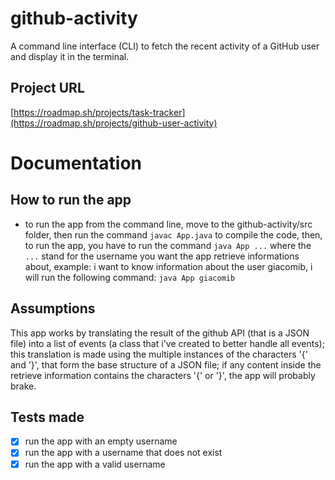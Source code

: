 # github-activity
A command line interface (CLI) to fetch the recent activity of a GitHub user and display it in the terminal.

## Project URL
[https://roadmap.sh/projects/task-tracker](https://roadmap.sh/projects/github-user-activity)

# Documentation

## How to run the app
- to run the app from the command line, move to the github-activity/src folder, then run the command `javac App.java` to compile the code, then, to run the app, you have to run the command `java App ...` where the `...` stand for the username you want the app retrieve informations about, example: i want to know information about the user giacomib, i will run the following command: `java App giacomib`

## Assumptions
This app works by translating the result of the github API (that is a JSON file) into a list of events (a class that i've created to better handle all events); this translation is made using the multiple instances of the characters '{' and '}', that form the base structure of a JSON file; if any content inside the retrieve information contains the characters '{' or '}', the app will probably brake.

## Tests made
- [x] run the app with an empty username
- [x] run the app with a username that does not exist
- [x] run the app with a valid username
